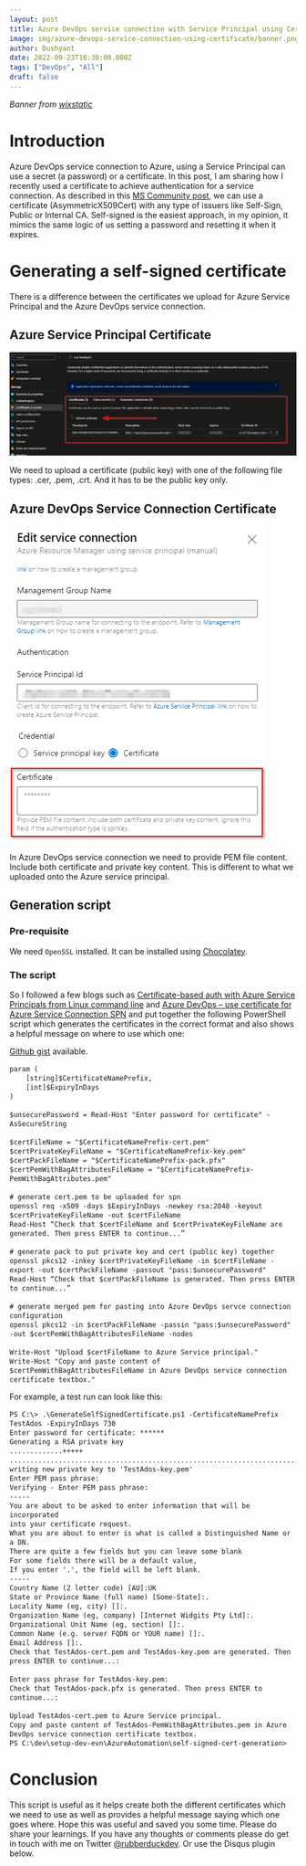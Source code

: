```yaml
---
layout: post
title: Azure DevOps service connection with Service Principal using Certificate
image: img/azure-devops-service-connection-using-certificate/banner.png
author: Dushyant
date: 2022-09-23T16:30:00.000Z
tags: ["DevOps", "All"]
draft: false
---
```


*Banner from [wixstatic](https://static.wixstatic.com/media/f88c3e_95320527a1014a50afe209e77b955882~mv2.png/v1/fit/w_890%2Ch_488%2Cal_c/file.png)*

# Introduction
Azure DevOps service connection to Azure, using a Service Principal can use a secret (a password) or a certificate. In this post, I am sharing how I recently used a certificate to achieve authentication for a service connection. As described in this [MS Community post](https://learn.microsoft.com/en-us/answers/questions/296997/creating-and-using-certificates-for-azure-sevice-p.html), we can use a certificate (AsymmetricX509Cert) with any type of issuers like Self-Sign, Public or Internal CA. Self-signed is the easiest approach, in my opinion, it mimics the same logic of us setting a password and resetting it when it expires.


# Generating a self-signed certificate
There is a difference between the certificates we upload for Azure Service Principal and the Azure DevOps service connection.

## Azure Service Principal Certificate
![az-sp](./img/azure-devops-service-connection-using-certificate/service-principal-upload-cert.png)

We need to upload a certificate (public key) with one of the following file types: .cer, .pem, .crt. And it has to be the public key only.

## Azure DevOps Service Connection Certificate
![ados-cert](./img/azure-devops-service-connection-using-certificate/ados-cert.png)

In Azure DevOps service connection we need to provide PEM file content. Include both certificate and private key content. This is different to what we uploaded onto the Azure service principal.

## Generation script

### Pre-requisite

We need `OpenSSL` installed. It can be installed using [Chocolatey](https://community.chocolatey.org/packages/openssl).

### The script
So I followed a few blogs such as [Certificate-based auth with Azure Service Principals from Linux command line](https://arsenvlad.medium.com/certificate-based-auth-with-azure-service-principals-from-linux-command-line-a440c4599cae) and [Azure DevOps – use certificate for Azure Service Connection SPN](https://securecloud.blog/2021/04/13/azure-devops-use-certificate-for-azure-service-connection-spn/) and put together the following PowerShell script which generates the certificates in the correct format and also shows a helpful message on where to use which one:

[Github gist](https://gist.github.com/realrubberduckdev/14b38960a66bb33365af3aaadafcebc9#file-generateselfsignedcertificate-ps1) available.
```
param (
    [string]$CertificateNamePrefix,
    [int]$ExpiryInDays
)

$unsecurePassword = Read-Host "Enter password for certificate" -AsSecureString

$certFileName = "$CertificateNamePrefix-cert.pem"
$certPrivateKeyFileName = "$CertificateNamePrefix-key.pem"
$certPackFileName = "$CertificateNamePrefix-pack.pfx"
$certPemWithBagAttributesFileName = "$CertificateNamePrefix-PemWithBagAttributes.pem"

# generate cert.pem to be uploaded for spn
openssl req -x509 -days $ExpiryInDays -newkey rsa:2048 -keyout $certPrivateKeyFileName -out $certFileName
Read-Host “Check that $certFileName and $certPrivateKeyFileName are generated. Then press ENTER to continue...”

# generate pack to put private key and cert (public key) together
openssl pkcs12 -inkey $certPrivateKeyFileName -in $certFileName -export -out $certPackFileName -passout "pass:$unsecurePassword"
Read-Host “Check that $certPackFileName is generated. Then press ENTER to continue...”

# generate merged pem for pasting into Azure DevOps servce connection configuration
openssl pkcs12 -in $certPackFileName -passin "pass:$unsecurePassword"  -out $certPemWithBagAttributesFileName -nodes

Write-Host "Upload $certFileName to Azure Service principal."
Write-Host "Copy and paste content of $certPemWithBagAttributesFileName in Azure DevOps service connection certificate textbox."
```

For example, a test run can look like this:
```
PS C:\> .\GenerateSelfSignedCertificate.ps1 -CertificateNamePrefix TestAdos -ExpiryInDays 730
Enter password for certificate: ******
Generating a RSA private key
.............+++++
.......................................................................+++++
writing new private key to 'TestAdos-key.pem'
Enter PEM pass phrase:
Verifying - Enter PEM pass phrase:
-----
You are about to be asked to enter information that will be incorporated
into your certificate request.
What you are about to enter is what is called a Distinguished Name or a DN.
There are quite a few fields but you can leave some blank
For some fields there will be a default value,
If you enter '.', the field will be left blank.
-----
Country Name (2 letter code) [AU]:UK
State or Province Name (full name) [Some-State]:.
Locality Name (eg, city) []:.
Organization Name (eg, company) [Internet Widgits Pty Ltd]:.
Organizational Unit Name (eg, section) []:.
Common Name (e.g. server FQDN or YOUR name) []:.
Email Address []:.
Check that TestAdos-cert.pem and TestAdos-key.pem are generated. Then press ENTER to continue...:

Enter pass phrase for TestAdos-key.pem:
Check that TestAdos-pack.pfx is generated. Then press ENTER to continue...:

Upload TestAdos-cert.pem to Azure Service principal.
Copy and paste content of TestAdos-PemWithBagAttributes.pem in Azure DevOps service connection certificate textbox.
PS C:\dev\setup-dev-evn\AzureAutomation\self-signed-cert-generation>
```

# Conclusion
This script is useful as it helps create both the different certificates which we need to use as well as provides a helpful message saying which one goes where. Hope this was useful and saved you some time. Please do share your learnings. If you have any thoughts or comments please do get in touch with me on Twitter [@rubberduckdev](https://twitter.com/rubberduckdev). Or use the Disqus plugin below.
